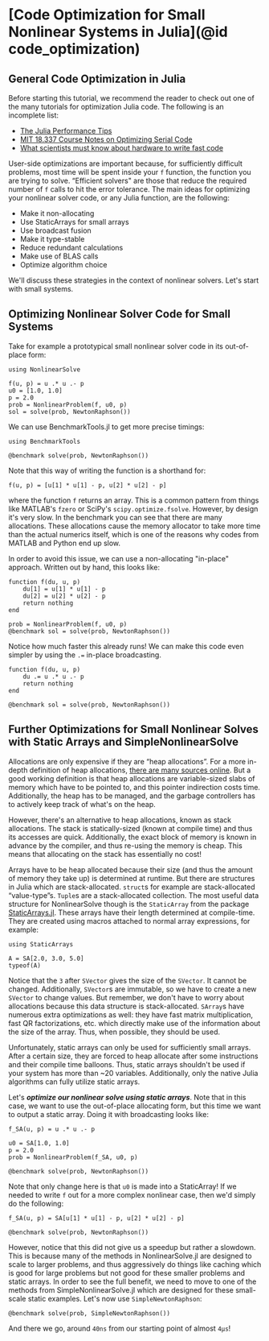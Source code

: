 # [Code Optimization for Small Nonlinear Systems in Julia](@id code_optimization)

## General Code Optimization in Julia

Before starting this tutorial, we recommend the reader to check out one of the many
tutorials for optimization Julia code. The following is an incomplete list:

  - [The Julia Performance Tips](https://docs.julialang.org/en/v1/manual/performance-tips/)
  - [MIT 18.337 Course Notes on Optimizing Serial Code](https://mitmath.github.io/18337/lecture2/optimizing)
  - [What scientists must know about hardware to write fast code](https://viralinstruction.com/posts/hardware/)

User-side optimizations are important because, for sufficiently difficult problems, most
time will be spent inside your `f` function, the function you are trying to solve.
“Efficient solvers" are those that reduce the required number of `f` calls to hit the error
tolerance. The main ideas for optimizing your nonlinear solver code, or any Julia function,
are the following:

  - Make it non-allocating
  - Use StaticArrays for small arrays
  - Use broadcast fusion
  - Make it type-stable
  - Reduce redundant calculations
  - Make use of BLAS calls
  - Optimize algorithm choice

We'll discuss these strategies in the context of nonlinear solvers. Let's start with small
systems.

## Optimizing Nonlinear Solver Code for Small Systems

Take for example a prototypical small nonlinear solver code in its out-of-place form:

```@example small_opt
using NonlinearSolve

f(u, p) = u .* u .- p
u0 = [1.0, 1.0]
p = 2.0
prob = NonlinearProblem(f, u0, p)
sol = solve(prob, NewtonRaphson())
```

We can use BenchmarkTools.jl to get more precise timings:

```@example small_opt
using BenchmarkTools

@benchmark solve(prob, NewtonRaphson())
```

Note that this way of writing the function is a shorthand for:

```@example small_opt
f(u, p) = [u[1] * u[1] - p, u[2] * u[2] - p]
```

where the function `f` returns an array. This is a common pattern from things like MATLAB's
`fzero` or SciPy's `scipy.optimize.fsolve`. However, by design it's very slow. In the
benchmark you can see that there are many allocations. These allocations cause the memory
allocator to take more time than the actual numerics itself, which is one of the reasons why
codes from MATLAB and Python end up slow.

In order to avoid this issue, we can use a non-allocating "in-place" approach. Written out
by hand, this looks like:

```@example small_opt
function f(du, u, p)
    du[1] = u[1] * u[1] - p
    du[2] = u[2] * u[2] - p
    return nothing
end

prob = NonlinearProblem(f, u0, p)
@benchmark sol = solve(prob, NewtonRaphson())
```

Notice how much faster this already runs! We can make this code even simpler by using
the `.=` in-place broadcasting.

```@example small_opt
function f(du, u, p)
    du .= u .* u .- p
    return nothing
end

@benchmark sol = solve(prob, NewtonRaphson())
```

## Further Optimizations for Small Nonlinear Solves with Static Arrays and SimpleNonlinearSolve

Allocations are only expensive if they are “heap allocations”. For a more in-depth
definition of heap allocations,
[there are many sources online](https://net-informations.com/faq/net/stack-heap.htm).
But a good working definition is that heap allocations are variable-sized slabs of memory
which have to be pointed to, and this pointer indirection costs time. Additionally, the heap
has to be managed, and the garbage controllers has to actively keep track of what's on the
heap.

However, there's an alternative to heap allocations, known as stack allocations. The stack
is statically-sized (known at compile time) and thus its accesses are quick. Additionally,
the exact block of memory is known in advance by the compiler, and thus re-using the memory
is cheap. This means that allocating on the stack has essentially no cost!

Arrays have to be heap allocated because their size (and thus the amount of memory they take
up) is determined at runtime. But there are structures in Julia which are stack-allocated.
`struct`s for example are stack-allocated “value-type”s. `Tuple`s are a stack-allocated
collection. The most useful data structure for NonlinearSolve though is the `StaticArray`
from the package [StaticArrays.jl](https://github.com/JuliaArrays/StaticArrays.jl). These
arrays have their length determined at compile-time. They are created using macros attached
to normal array expressions, for example:

```@example small_opt
using StaticArrays

A = SA[2.0, 3.0, 5.0]
typeof(A)
```

Notice that the `3` after `SVector` gives the size of the `SVector`. It cannot be changed.
Additionally, `SVector`s are immutable, so we have to create a new `SVector` to change
values. But remember, we don't have to worry about allocations because this data structure
is stack-allocated. `SArray`s have numerous extra optimizations as well: they have fast
matrix multiplication, fast QR factorizations, etc. which directly make use of the
information about the size of the array. Thus, when possible, they should be used.

Unfortunately, static arrays can only be used for sufficiently small arrays. After a certain
size, they are forced to heap allocate after some instructions and their compile time
balloons. Thus, static arrays shouldn't be used if your system has more than ~20 variables.
Additionally, only the native Julia algorithms can fully utilize static arrays.

Let's ***optimize our nonlinear solve using static arrays***. Note that in this case, we
want to use the out-of-place allocating form, but this time we want to output a static
array. Doing it with broadcasting looks like:

```@example small_opt
f_SA(u, p) = u .* u .- p

u0 = SA[1.0, 1.0]
p = 2.0
prob = NonlinearProblem(f_SA, u0, p)

@benchmark solve(prob, NewtonRaphson())
```

Note that only change here is that `u0` is made into a StaticArray! If we needed to write
`f` out for a more complex nonlinear case, then we'd simply do the following:

```@example small_opt
f_SA(u, p) = SA[u[1] * u[1] - p, u[2] * u[2] - p]

@benchmark solve(prob, NewtonRaphson())
```

However, notice that this did not give us a speedup but rather a slowdown. This is because
many of the methods in NonlinearSolve.jl are designed to scale to larger problems, and thus
aggressively do things like caching which is good for large problems but not good for these
smaller problems and static arrays. In order to see the full benefit, we need to move to one
of the methods from SimpleNonlinearSolve.jl which are designed for these small-scale static
examples. Let's now use `SimpleNewtonRaphson`:

```@example small_opt
@benchmark solve(prob, SimpleNewtonRaphson())
```

And there we go, around `40ns` from our starting point of almost `4μs`!

